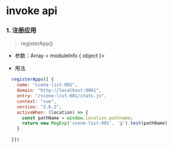 # invoke api



### 1. 注册应用

> registerApp()

- 参数：Array < moduleInfo  { object }> 

-  用法

  ```js
    registerApps([ {
      name: "scene-list-001",
      domain: "http://localhost:8081",  
      entry: "/scene-list-001/stats.js",
      context: "vue",
      version: "2.6.2",
      activeWhen: (location) => {
        const pathName = window.location.pathname;
        return new RegExp('scene-list-001', 'g').test(pathName)
      }
     
    }])
  
  ```





